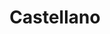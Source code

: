 ---
title: 'Castellano'
coverImage: '@/assets/images/front-cover/castellano.png'
secondImage: '@/assets/images/open-book/castellano.png'
---